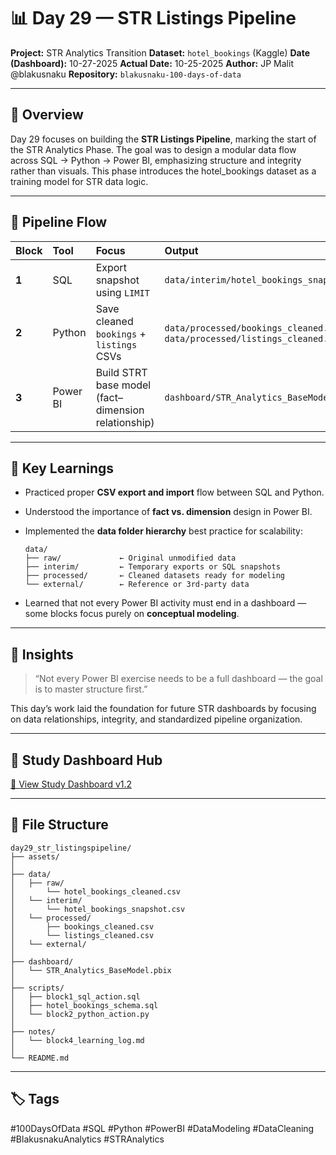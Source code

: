 # 📊 Day 29 — STR Listings Pipeline

**Project:** STR Analytics Transition
**Dataset:** `hotel_bookings` (Kaggle)
**Date (Dashboard):** 10-27-2025
**Actual Date:** 10-25-2025
**Author:** JP Malit @blakusnaku
**Repository:** `blakusnaku-100-days-of-data`

---

## 🧭 Overview

Day 29 focuses on building the **STR Listings Pipeline**, marking the start of the STR Analytics Phase.
The goal was to design a modular data flow across SQL → Python → Power BI, emphasizing structure and integrity rather than visuals.
This phase introduces the hotel_bookings dataset as a training model for STR data logic.

---

## 🔁 Pipeline Flow

| Block | Tool     | Focus                                               | Output                                                                       |
| :---- | :------- | :-------------------------------------------------- | :--------------------------------------------------------------------------- |
| **1** | SQL      | Export snapshot using `LIMIT`                       | `data/interim/hotel_bookings_snapshot.csv`                                   |
| **2** | Python   | Save cleaned `bookings` + `listings` CSVs           | `data/processed/bookings_cleaned.csv`, `data/processed/listings_cleaned.csv` |
| **3** | Power BI | Build STRT base model (fact–dimension relationship) | `dashboard/STR_Analytics_BaseModel.pbix`                                     |

---

## 🧩 Key Learnings

* Practiced proper **CSV export and import** flow between SQL and Python.
* Understood the importance of **fact vs. dimension** design in Power BI.
* Implemented the **data folder hierarchy** best practice for scalability:

  ```
  data/
  ├── raw/             ← Original unmodified data
  ├── interim/         ← Temporary exports or SQL snapshots
  ├── processed/       ← Cleaned datasets ready for modeling
  └── external/        ← Reference or 3rd-party data
  ```
* Learned that not every Power BI activity must end in a dashboard — some blocks focus purely on **conceptual modeling**.

---

## 🧠 Insights

> “Not every Power BI exercise needs to be a full dashboard — the goal is to master structure first.”

This day’s work laid the foundation for future STR dashboards by focusing on data relationships, integrity, and standardized pipeline organization.

--- 

## 🧭 Study Dashboard Hub

[🔗 View Study Dashboard v1.2](https://docs.google.com/spreadsheets/d/1TLP4skR9L8p8keZBImYdIXdy1Gyl0mBcUqyHPyfwIXE/edit?usp=sharing)

---

## 🧾 File Structure

```
day29_str_listingspipeline/
├── assets/
│
├── data/
│   ├── raw/
│       └── hotel_bookings_cleaned.csv
│   └── interim/
│       └── hotel_bookings_snapshot.csv
│   └── processed/
│       ├── bookings_cleaned.csv
│       └── listings_cleaned.csv
│   └── external/
│
├── dashboard/
│   └── STR_Analytics_BaseModel.pbix
│
├── scripts/
│   ├── block1_sql_action.sql
│   ├── hotel_bookings_schema.sql
│   └── block2_python_action.py
│
├── notes/
│   └── block4_learning_log.md
│
└── README.md
```

---

## 🏷️ Tags

#100DaysOfData #SQL #Python #PowerBI #DataModeling #DataCleaning #BlakusnakuAnalytics #STRAnalytics
